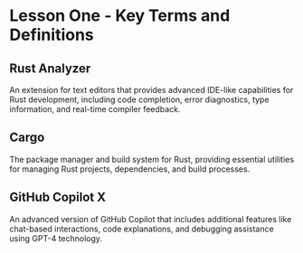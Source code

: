 # Lesson One - Key Terms and Definitions


## Rust Analyzer
An extension for text editors that provides advanced IDE-like capabilities for Rust development, including code completion, error diagnostics, type information, and real-time compiler feedback.

## Cargo
The package manager and build system for Rust, providing essential utilities for managing Rust projects, dependencies, and build processes.

## GitHub Copilot X
An advanced version of GitHub Copilot that includes additional features like chat-based interactions, code explanations, and debugging assistance using GPT-4 technology.



